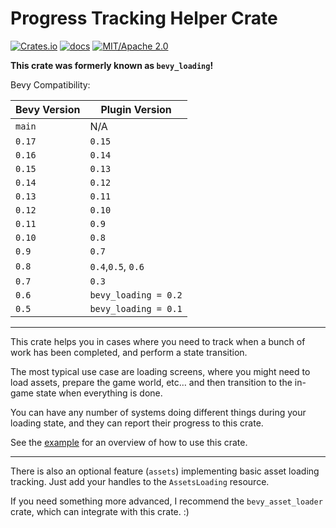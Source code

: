 # Progress Tracking Helper Crate

[![Crates.io](https://img.shields.io/crates/v/iyes_progress)](https://crates.io/crates/iyes_progress)
[![docs](https://docs.rs/iyes_progress/badge.svg)](https://docs.rs/iyes_progress/)
[![MIT/Apache 2.0](https://img.shields.io/badge/license-MIT%2FApache-blue.svg)](./LICENSE)

**This crate was formerly known as `bevy_loading`!**

Bevy Compatibility:

| Bevy Version | Plugin Version       |
|--------------|----------------------|
| `main`       | N/A                  |
| `0.17`       | `0.15`               |
| `0.16`       | `0.14`               |
| `0.15`       | `0.13`               |
| `0.14`       | `0.12`               |
| `0.13`       | `0.11`               |
| `0.12`       | `0.10`               |
| `0.11`       | `0.9`                |
| `0.10`       | `0.8`                |
| `0.9`        | `0.7`                |
| `0.8`        | `0.4`,`0.5`, `0.6`   |
| `0.7`        | `0.3`                |
| `0.6`        | `bevy_loading = 0.2` |
| `0.5`        | `bevy_loading = 0.1` |

---

This crate helps you in cases where you need to track when a bunch of
work has been completed, and perform a state transition.

The most typical use case are loading screens, where you might need to
load assets, prepare the game world, etc… and then transition to the
in-game state when everything is done.

You can have any number of systems doing different things during
your loading state, and they can report their progress to this crate.

See the [example](./examples/full.rs) for an overview of how to use this crate.

---

There is also an optional feature (`assets`) implementing basic asset
loading tracking. Just add your handles to the `AssetsLoading` resource.

If you need something more advanced, I recommend the `bevy_asset_loader`
crate, which can integrate with this crate. :)
